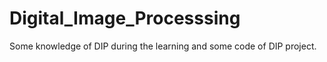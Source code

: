 # Digital_Image_Processsing
Some knowledge of DIP during the learning and some code of DIP project. 
